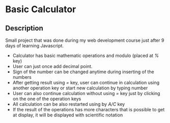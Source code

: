 # Basic Calculator

## Description

Small project that was done during my web development course just after 9 days of learning Javascript.

- Calculator has basic mathematic operations and modulo (placed at _%_ key)
- User can just once add decimal point.
- Sign of the number can be changed anytime during inserting of the numbers
- After getting result using _=_ key, user can continue in calculation using another operation key or start new calculation by typing number
- User can also continue calculation without using _=_ key just by clicking on the one of the operation keys
- All calculation can be also restarted using by _A/C_ key
- If the result of the operations has more characters that is possible to get at display, it will be displayed with scientific notation
